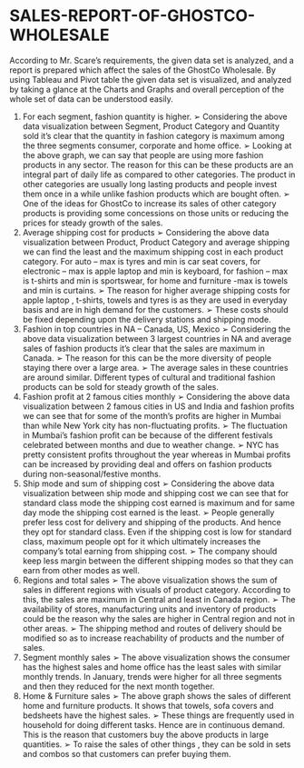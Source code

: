 # SALES-REPORT-OF-GHOSTCO-WHOLESALE
According to Mr. Scare’s requirements, the given data set is analyzed, and a report is prepared which affect the sales of the GhostCo Wholesale.
By using Tableau and Pivot table the given data set is visualized, and analyzed by taking a glance at the Charts and Graphs and overall perception of the whole set of data can be understood easily.
1. For each segment, fashion quantity is higher.
➢ Considering the above data visualization between Segment, Product Category and Quantity sold it’s clear that the quantity in fashion category is maximum among the three segments consumer, corporate and home office.
➢ Looking at the above graph, we can say that people are using more fashion products in any sector. The reason for this can be these products are an integral part of daily life as compared to other categories. The product in other categories are usually long
lasting products and people invest them once in a while unlike fashion products which are bought often.
➢ One of the ideas for GhostCo to increase its sales of other category products is providing some concessions on those units or reducing the prices for steady growth of the sales.
2. Average shipping cost for products
➢ Considering the above data visualization between Product, Product Category and average shipping we can find the least and the maximum shipping cost in each product category. For auto – max is tyres and min is car seat covers, for electronic – max is apple laptop and min is keyboard, for fashion – max is t-shirts and min is sportswear, for home and furniture -max is towels and min is curtains.
➢ The reason for higher average shipping costs for apple laptop , t-shirts, towels and tyres is as they are used in everyday basis and are in high demand for the customers.
➢ These costs should be fixed depending upon the delivery stations and shipping mode.
3. Fashion in top countries in NA – Canada, US, Mexico
➢ Considering the above data visualization between 3 largest countries in NA and average sales of fashion products it’s clear that the sales are maximum in Canada.
➢ The reason for this can be the more diversity of people staying there over a large area.
➢ The average sales in these countries are around similar. Different types of cultural and traditional fashion products can be sold for steady growth of the sales.
4. Fashion profit at 2 famous cities monthly
➢ Considering the above data visualization between 2 famous cities in US and India and fashion profits we can see that for some of the month’s profits are higher in Mumbai than while New York city has non-fluctuating profits.
➢ The fluctuation in Mumbai’s fashion profit can be because of the different festivals celebrated between months and due to weather change.
➢ NYC has pretty consistent profits throughout the year whereas in Mumbai profits can be increased by providing deal and offers on fashion products during non-seasonal/festive months.
5. Ship mode and sum of shipping cost
➢ Considering the above data visualization between ship mode and shipping cost we can see that for standard class mode the shipping cost earned is maximum and for same day mode the shipping cost earned is the least.
➢ People generally prefer less cost for delivery and shipping of the products. And hence they opt for standard class. Even if the shipping cost is low for standard class, maximum people opt for it which ultimately increases the company’s total earning from shipping cost.
➢ The company should keep less margin between the different shipping modes so that they can earn from other modes as well.
6. Regions and total sales
➢ The above visualization shows the sum of sales in different regions with visuals of product category. According to this, the sales are maximum in Central and least in Canada region.
➢ The availability of stores, manufacturing units and inventory of products could be the reason why the sales are higher in Central region and not in other areas.
➢ The shipping method and routes of delivery should be modified so as to increase reachability of products and the number of sales.
7. Segment monthly sales
➢ The above visualization shows the consumer has the highest sales and home office has the least sales with similar monthly trends. In January, trends were higher for all three segments and then they reduced for the next month together.
8. Home & Furniture sales
➢ The above graph shows the sales of different home and furniture products. It shows that towels, sofa covers and bedsheets have the highest sales.
➢ These things are frequently used in household for doing different tasks. Hence are in continuous demand. This is the reason that customers buy the above products in large quantities.
➢ To raise the sales of other things , they can be sold in sets and combos so that customers can prefer buying them.
